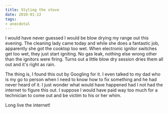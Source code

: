 ```yaml
---
title: Styling the stove
date: 2010-01-22
tags:
- anecdotal
---
```

I would have never guessed I would be blow drying my range out this evening. The cleaning lady came today and while she does a fantastic job, apparently she got the cooktop too wet. When electronic ignitor switches get too wet, they just start igniting. No gas leak, nothing else wrong other than the ignitors were firing. Turns out a little blow dry session dries them all out and it's right as rain.

The thing is, I found this out by Googling for it. I even talked to my dad who is my go to person when I need to know how to fix something and he had never heard of it. I just wonder what would have happened had I not had the internet to figure this out. I suppose I would have paid way too much for a technician to come out and be victim to his or her whim.

Long live the internet!
